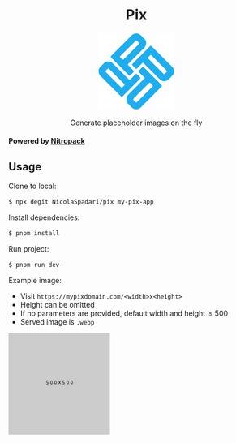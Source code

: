 <h1 align="center">Pix</h1>

<p align="center">
	<img src="public/logo.png" width="150" />
</p>
<p align="center">Generate placeholder images on the fly</p>

#### Powered by [Nitropack](https://nitro.unjs.io)

## Usage

Clone to local:
```sh
$ npx degit NicolaSpadari/pix my-pix-app
```

Install dependencies:
```sh
$ pnpm install
```

Run project:
```sh
$ pnpm run dev
```

Example image:

- Visit `https://mypixdomain.com/<width>x<height>`
- Height can be omitted
- If no parameters are provided, default width and height is 500
- Served image is `.webp`

<img src="public/demo.jpeg" width="200" height="200" />
